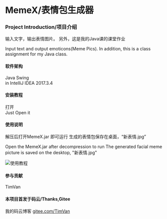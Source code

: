 # MemeX/表情包生成器

### Project Introduction/项目介绍

输入文字，输出表情图片。
另外，这是我的Java课的课堂作业  

Input text and output emoticons(Meme Pics).
 In addition, this is a class assignment for my Java class. 

#### 软件架构
Java Swing  
in IntelliJ IDEA 2017.3.4 


#### 安装教程
打开  
Just Open it 

#### 使用说明
解压后打开MemeX.jar 即可运行
生成的表情包保存在桌面，“新表情.jpg”  

Open the MemeX.jar after decompression to run
The generated facial meme picture is saved on the desktop, "新表情.jpg"

![使用教程](https://gitee.com/uploads/images/2018/0522/154533_c8ac7769_1464254.jpeg "TIM图片20180522154436.jpg")

#### 参与贡献
TimVan


#### 本项目首发于码云/Thanks,Gitee
我的码云博客 [gitee.com/TimVan](https://gitee.com/TimVan)

